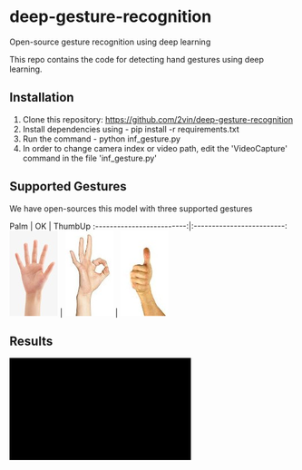 # deep-gesture-recognition
Open-source gesture recognition using deep learning

This repo contains the code for detecting hand gestures using deep learning.

## Installation
1. Clone this repository: https://github.com/2vin/deep-gesture-recognition
2. Install dependencies using - pip install -r requirements.txt
3. Run the command - python inf_gesture.py
4. In order to change camera index or video path, edit the 'VideoCapture' command in the file 'inf_gesture.py'

## Supported Gestures
We have open-sources this model with three supported gestures

Palm             |   OK                     |    ThumbUp
:-------------------------:|:-------------------------:
![](https://raw.githubusercontent.com/2vin/deep-gesture-recognition/master/data/palm_gesture.jpg)  |  ![](https://raw.githubusercontent.com/2vin/deep-gesture-recognition/master/data/ok_gesture.jpeg)   |  ![](https://raw.githubusercontent.com/2vin/deep-gesture-recognition/master/data/thumb_gesture.jpeg)


## Results
![gesture Recognition](https://raw.githubusercontent.com/2vin/deep-gesture-recognition/master/data/gesture.gif "Results")
